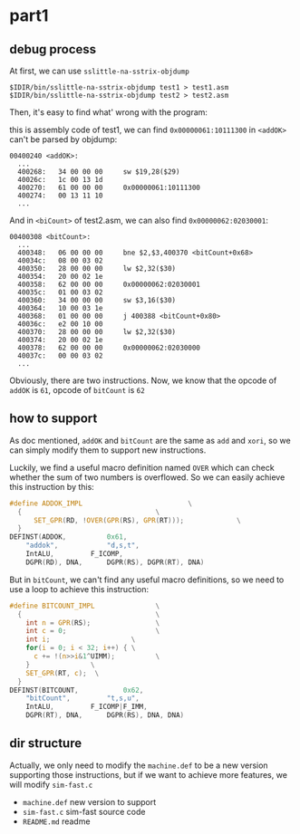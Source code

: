 # part1

## debug process

At first, we can use `sslittle-na-sstrix-objdump`

```shell
$IDIR/bin/sslittle-na-sstrix-objdump test1 > test1.asm
$IDIR/bin/sslittle-na-sstrix-objdump test2 > test2.asm
```

Then, it's easy to find what' wrong with the program:

this is assembly code of test1, we can find `0x00000061:10111300` in `<addOK>` can't be parsed by objdump:

```Assembly Language
00400240 <addOK>:
  ...
  400268:	34 00 00 00 	sw $19,28($29)
  40026c:	1c 00 13 1d 
  400270:	61 00 00 00 	0x00000061:10111300
  400274:	00 13 11 10 
  ...
```

And in `<biCount>` of test2.asm, we can also find `0x00000062:02030001`:

```Assembly Language
00400308 <bitCount>:
  ...
  400348:	06 00 00 00 	bne $2,$3,400370 <bitCount+0x68>
  40034c:	08 00 03 02 
  400350:	28 00 00 00 	lw $2,32($30)
  400354:	20 00 02 1e 
  400358:	62 00 00 00 	0x00000062:02030001
  40035c:	01 00 03 02 
  400360:	34 00 00 00 	sw $3,16($30)
  400364:	10 00 03 1e 
  400368:	01 00 00 00 	j 400388 <bitCount+0x80>
  40036c:	e2 00 10 00 
  400370:	28 00 00 00 	lw $2,32($30)
  400374:	20 00 02 1e 
  400378:	62 00 00 00 	0x00000062:02030000
  40037c:	00 00 03 02 
  ...
```

Obviously, there are two instructions. Now, we know that the opcode of `addOK` is `61`, opcode of `bitCount` is `62`

## how to support

As doc mentioned, `addOK` and `bitCount` are the same as `add` and `xori`, so we can simply modify them to support new instructions.

Luckily, we find a useful macro definition named `OVER` which can check whether the sum of two numbers is overflowed. So we can easily achieve this instruction by this:

```C
#define ADDOK_IMPL							\
  {									\
      SET_GPR(RD, !OVER(GPR(RS), GPR(RT)));				\
  }
DEFINST(ADDOK, 			0x61,
	"addok", 			"d,s,t",
	IntALU, 		F_ICOMP,
	DGPR(RD), DNA,		DGPR(RS), DGPR(RT), DNA)
```

But in `bitCount`, we can't find any useful macro definitions, so we need to use a loop to achieve this instruction:

```C
#define BITCOUNT_IMPL			    \
  {									\
    int n = GPR(RS);                \
    int c = 0;                      \
    int i;                    \
    for(i = 0; i < 32; i++) { \
      c += !(n>>i&1^UIMM);          \
    }               \
    SET_GPR(RT, c);  \
  }
DEFINST(BITCOUNT, 			0x62,
	"bitCount",			"t,s,u",
	IntALU,			F_ICOMP|F_IMM,
	DGPR(RT), DNA, 		DGPR(RS), DNA, DNA)
```

## dir structure

Actually, we only need to modify the `machine.def` to be a new version supporting those instructions, but if we want to achieve more features, we will modify `sim-fast.c`

* `machine.def` new version to support 
* `sim-fast.c` sim-fast source code
* `README.md` readme
